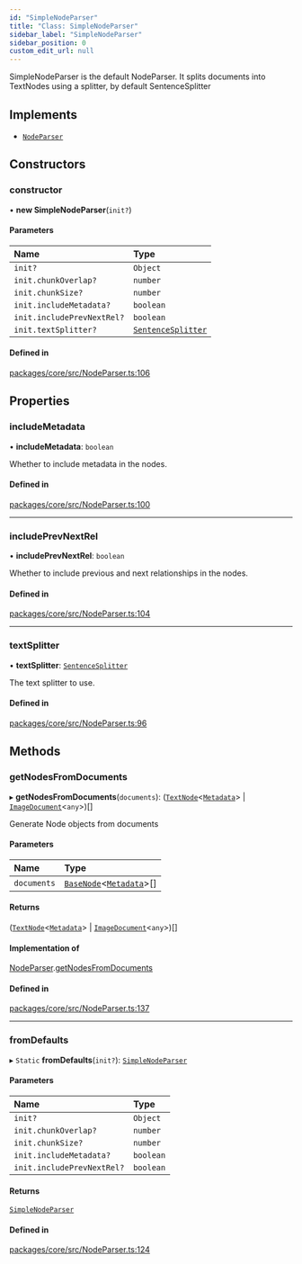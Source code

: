 ```yaml
---
id: "SimpleNodeParser"
title: "Class: SimpleNodeParser"
sidebar_label: "SimpleNodeParser"
sidebar_position: 0
custom_edit_url: null
---
```


SimpleNodeParser is the default NodeParser. It splits documents into TextNodes using a splitter, by default SentenceSplitter

## Implements

- [`NodeParser`](../interfaces/NodeParser.md)

## Constructors

### constructor

• **new SimpleNodeParser**(`init?`)

#### Parameters

| Name                       | Type                                      |
| :------------------------- | :---------------------------------------- |
| `init?`                    | `Object`                                  |
| `init.chunkOverlap?`       | `number`                                  |
| `init.chunkSize?`          | `number`                                  |
| `init.includeMetadata?`    | `boolean`                                 |
| `init.includePrevNextRel?` | `boolean`                                 |
| `init.textSplitter?`       | [`SentenceSplitter`](SentenceSplitter.md) |

#### Defined in

[packages/core/src/NodeParser.ts:106](https://github.com/run-llama/LlamaIndexTS/blob/3552de1/packages/core/src/NodeParser.ts#L106)

## Properties

### includeMetadata

• **includeMetadata**: `boolean`

Whether to include metadata in the nodes.

#### Defined in

[packages/core/src/NodeParser.ts:100](https://github.com/run-llama/LlamaIndexTS/blob/3552de1/packages/core/src/NodeParser.ts#L100)

---

### includePrevNextRel

• **includePrevNextRel**: `boolean`

Whether to include previous and next relationships in the nodes.

#### Defined in

[packages/core/src/NodeParser.ts:104](https://github.com/run-llama/LlamaIndexTS/blob/3552de1/packages/core/src/NodeParser.ts#L104)

---

### textSplitter

• **textSplitter**: [`SentenceSplitter`](SentenceSplitter.md)

The text splitter to use.

#### Defined in

[packages/core/src/NodeParser.ts:96](https://github.com/run-llama/LlamaIndexTS/blob/3552de1/packages/core/src/NodeParser.ts#L96)

## Methods

### getNodesFromDocuments

▸ **getNodesFromDocuments**(`documents`): ([`TextNode`](TextNode.md)<[`Metadata`](../#metadata)\> \| [`ImageDocument`](ImageDocument.md)<`any`\>)[]

Generate Node objects from documents

#### Parameters

| Name        | Type                                                     |
| :---------- | :------------------------------------------------------- |
| `documents` | [`BaseNode`](BaseNode.md)<[`Metadata`](../#metadata)\>[] |

#### Returns

([`TextNode`](TextNode.md)<[`Metadata`](../#metadata)\> \| [`ImageDocument`](ImageDocument.md)<`any`\>)[]

#### Implementation of

[NodeParser](../interfaces/NodeParser.md).[getNodesFromDocuments](../interfaces/NodeParser.md#getnodesfromdocuments)

#### Defined in

[packages/core/src/NodeParser.ts:137](https://github.com/run-llama/LlamaIndexTS/blob/3552de1/packages/core/src/NodeParser.ts#L137)

---

### fromDefaults

▸ `Static` **fromDefaults**(`init?`): [`SimpleNodeParser`](SimpleNodeParser.md)

#### Parameters

| Name                       | Type      |
| :------------------------- | :-------- |
| `init?`                    | `Object`  |
| `init.chunkOverlap?`       | `number`  |
| `init.chunkSize?`          | `number`  |
| `init.includeMetadata?`    | `boolean` |
| `init.includePrevNextRel?` | `boolean` |

#### Returns

[`SimpleNodeParser`](SimpleNodeParser.md)

#### Defined in

[packages/core/src/NodeParser.ts:124](https://github.com/run-llama/LlamaIndexTS/blob/3552de1/packages/core/src/NodeParser.ts#L124)
